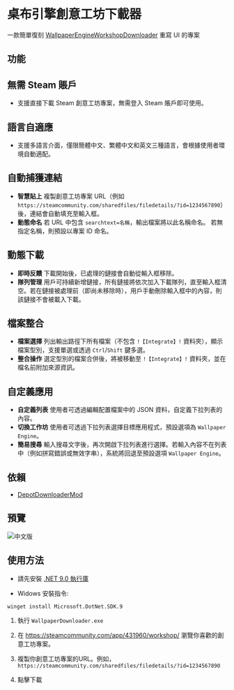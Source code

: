 # 桌布引擎創意工坊下載器

一款簡單復刻 [WallpaperEngineWorkshopDownloader](https://github.com/oureveryday/WallpaperEngineWorkshopDownloader) 重寫 UI 的專案

## 功能  

## **無需 Steam 賬戶**
- 支援直接下載 Steam 創意工坊專案，無需登入 Steam 賬戶即可使用。

## **語言自適應**
- 支援多語言介面，僅限簡體中文、繁體中文和英文三種語言，會根據使用者環境自動適配。

## **自動捕獲連結**
- **智慧貼上**
  複製創意工坊專案 URL（例如 `https://steamcommunity.com/sharedfiles/filedetails/?id=1234567890`）後，連結會自動填充至輸入框。
- **動態命名**
  若 URL 中包含 `searchtext=名稱`，輸出檔案將以此名稱命名。
  若無指定名稱，則預設以專案 ID 命名。

## **動態下載**
- **即時反饋**
  下載開始後，已處理的鏈接會自動從輸入框移除。
- **隊列管理**
  用戶可持續新增鏈接，所有鏈接將依次加入下載隊列，直至輸入框清空。若在鏈接被處理前（即尚未移除時），用戶手動刪除輸入框中的內容，則該鏈接不會被載入下載。

## **檔案整合**
- **檔案選擇**
  列出輸出路徑下所有檔案（不包含 `!【Integrate】!` 資料夾），顯示檔案型別，支援單選或透過 `Ctrl`/`Shift` 鍵多選。
- **整合操作**
  選定型別的檔案合併後，將被移動至 `!【Integrate】!` 資料夾，並在檔名前附加來源資訊。

## **自定義應用**
- **自定義列表**
  使用者可透過編輯配置檔案中的 JSON 資料，自定義下拉列表的內容。
- **切換工作坊**
  使用者可透過下拉列表選擇目標應用程式，預設選項為 `Wallpaper Engine`。
- **簡易搜尋**
  輸入搜尋文字後，再次開啟下拉列表進行選擇。若輸入內容不在列表中（例如拼寫錯誤或無效字串），系統將回退至預設選項 `Wallpaper Engine`。

## 依賴  

- [DepotDownloaderMod](https://github.com/oureveryday/DepotDownloaderMod)

## 預覽

![中文版](https://github.com/user-attachments/assets/3c6f23f0-c9ae-42e3-9152-2748818db0a6)

## 使用方法  

* 請先安裝 [.NET 9.0 執行庫](https://dotnet.microsoft.com/download/dotnet/9.0/runtime)

* Widows 安裝指令:
```
winget install Microsoft.DotNet.SDK.9
```

1. 執行 `WallpaperDownloader.exe`

2. 在 <https://steamcommunity.com/app/431960/workshop/> 瀏覽你喜歡的創意工坊專案。

3. 複製你創意工坊專案的URL。例如，`https://steamcommunity.com/sharedfiles/filedetails/?id=1234567890`

4. 點擊下載